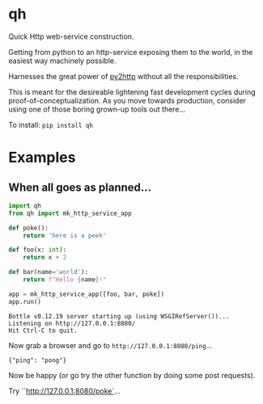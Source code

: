 
# qh
Quick Http web-service construction.

Getting from python to an http-service exposing them to the world, 
in the easiest way machinely possible.

Harnesses the great power of [py2http](https://github.com/i2mint/py2http) 
without all the responsibilities. 

This is meant for the desireable lightening fast development cycles during 
proof-of-conceptualization. 
As you move towards production, consider using one of those boring grown-up tools out there... 


To install:	```pip install qh```

# Examples

## When all goes as planned...

```python
import qh
from qh import mk_http_service_app

def poke():
    return 'here is a peek'

def foo(x: int):
    return x + 2

def bar(name='world'):
    return f"Hello {name}!"

app = mk_http_service_app([foo, bar, poke])
app.run()
```

```
Bottle v0.12.19 server starting up (using WSGIRefServer())...
Listening on http://127.0.0.1:8080/
Hit Ctrl-C to quit.
```

Now grab a browser and go to `http://127.0.0.1:8080/ping`...

```
{"ping": "pong"}
```

Now be happy (or go try the other function by doing some post requests).

Try ``http://127.0.0.1:8080/poke`...